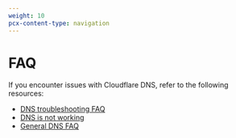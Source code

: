 ```yaml
---
weight: 10
pcx-content-type: navigation
---
```


# FAQ

If you encounter issues with Cloudflare DNS, refer to the following resources:

- [DNS troubleshooting FAQ](https://support.cloudflare.com/hc/articles/360020296512)
- [DNS is not working](https://support.cloudflare.com/hc/articles/217912538)
- [General DNS FAQ](https://support.cloudflare.com/hc/articles/360017421192)
